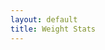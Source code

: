```yaml
---
layout: default
title: Weight Stats
---
```


<script src="https://ajax.googleapis.com/ajax/libs/jquery/2.1.4/jquery.min.js"></script>
<script src="/wiki/d3.min.js"></script>
<script src="/wiki/weight.js"></script>
<script src="/wiki/metricsgraphics.min.js"></script>
<link rel="stylesheet" href="/wiki/metricsgraphics.css" type="text/css"></link>
<link rel="stylesheet" href="/wiki/metricsgraphics-demo.css" type="text/css"></link>

<div id="weightHolder"></div>
